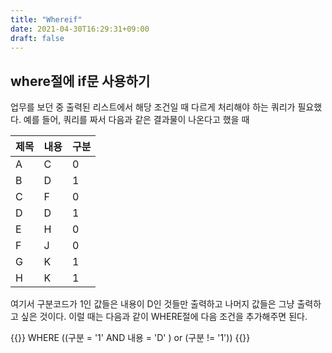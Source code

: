 ```yaml
---
title: "Whereif"
date: 2021-04-30T16:29:31+09:00
draft: false
---
```


## where절에 if문 사용하기
업무를 보던 중 출력된 리스트에서 해당 조건일 때 다르게 처리해야 하는 쿼리가 필요했다.
예를 들어, 쿼리를 짜서 다음과 같은 결과물이 나온다고 했을 때

|제목|내용|구분|
|------|---|---|
|A|C|0|
|B|D|1|
|C|F|0|
|D|D|1|
|E|H|0|
|F|J|0|
|G|K|1|
|H|K|1|

여기서 구분코드가 1인 값들은 내용이 D인 것들만 출력하고 나머지 값들은 그냥 출력하고 싶은 것이다.
이럴 때는 다음과 같이 WHERE절에 다음 조건을 추가해주면 된다.

{{<box>}}
WHERE ((구분 = '1' AND 내용 = 'D' ) or (구분 != '1'))
{{</box>}}